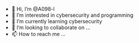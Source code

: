 - 👋 Hi, I’m @A098-l
- 👀 I’m interested in cybersecurity and programming
- 🌱 I’m currently learning cybersecurity
- 💞️ I’m looking to collaborate on ...
- 📫 How to reach me ...

<!---
A098-l/A098-l is a ✨ special ✨ repository because its `README.md` (this file) appears on your GitHub profile.
You can click the Preview link to take a look at your changes.
--->
